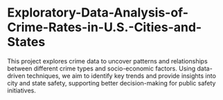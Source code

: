 # Exploratory-Data-Analysis-of-Crime-Rates-in-U.S.-Cities-and-States
This project explores crime data to uncover patterns and relationships between different crime types and socio-economic factors. Using data-driven techniques, we aim to identify key trends and provide insights into city and state safety, supporting better decision-making for public safety initiatives.
